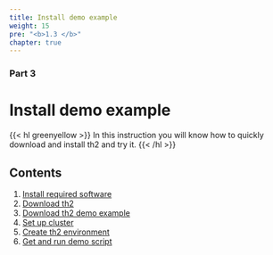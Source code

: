 ```yaml
---
title: Install demo example
weight: 15
pre: "<b>1.3 </b>"
chapter: true
---
```


### Part 3

# Install demo example

{{< hl greenyellow >}}
In this instruction you will know how to quickly download and install th2 and try it.
{{< /hl >}}

## Contents
1. [Install required software](requirements)
2. [Download th2](download-th2-infra)
3. [Download th2 demo example](get-th2-infra-schema-demo)
4. [Set up cluster](set-up-cluster)
5. [Create th2 environment](create-env)
6. [Get and run demo script](demo-script)
